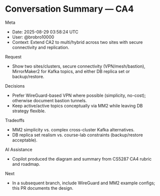 # Conversation Summary — CA4

Meta
- Date: 2025-08-29 03:58:24 UTC
- User: @brobro10000
- Context: Extend CA2 to multi/hybrid across two sites with secure connectivity and replication.

Request
- Show two sites/clusters, secure connectivity (VPN/mesh/bastion), MirrorMaker2 for Kafka topics, and either DB replica set or backup/restore.

Decisions
- Prefer WireGuard-based VPN where possible (simplicity, no-cost); otherwise document bastion tunnels.
- Keep active/active topics conceptually via MM2 while leaving DB strategy flexible.

Tradeoffs
- MM2 simplicity vs. complex cross-cluster Kafka alternatives.
- DB replica set realism vs. course-lab constraints (backup/restore acceptable).

AI Assistance
- Copilot produced the diagram and summary from CS5287 CA4 rubric and roadmap.

Next
- In a subsequent branch, include WireGuard and MM2 example configs; this PR documents the design.